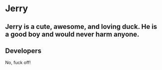 # Jerry 

## Jerry is a cute, awesome, and loving duck. He is a good boy and would never harm anyone. 

## Developers 
No, fuck off!